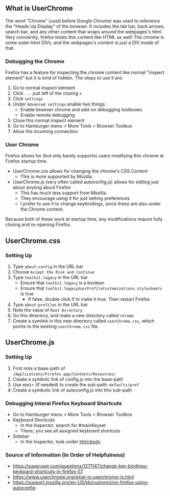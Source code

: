 ## What is UserChrome
The word "Chrome" (used before Google Chrome) was used to reference the "Heads Up Display" of the browser.
It includes the tab bar, back arrows, search bar, and any other content that wraps around the webpages's html.
Very conviently, firefox treats this content like HTML as well!
The chrome is some outer-html DIVs, and the webpages's content is just a DIV inside of that.

### Debugging the Chrome
Firefox has a feature for inspecting the chrome content like normal "inspect element" but it is kind of hidden.
The steps to use it are:
1. Go to normal inspect element
2. Click `...` just left of the closing `x`
3. Click `settings`
4. Under `Advanced settings` enable two things:
    - Enable browser chrome and add-on debugging toolboxes
    - Enable remote debugging
5. Close this normal inspect element
6. Go to Hamburger menu > More Tools > Browser Toolbox
7. Allow the incoming connection

### User Chrome
Firefox allows for (but only barely supports) users modifying this chrome at Firefox startup time.
- UserChrome.css allows for changing the chrome's CSS Content
  - This is more supported by Mozilla.
- UserChrome.js (very often called autoconfig.js) allows for editing just about anyting about Firefox
  - This has much less support from Mozilla.
  - They encourage using it for just setting preferences
  - I prefer to use it to change keybindings, since these are also under the Chrome content.

Because both of these work at startup time, any modifications require fully closing and re-opening Firefox.


## UserChrome.css
### Setting Up
1. Type `about:config` in the URL bar
2. Choose `Accept the Risk and Continue`
3. Type `toolkit.legacy` in the URL bar
    - Ensure that `toolkit.legacy` is a boolean
    - Ensure that `toolkit.legacyUserProfileCustomizations.stylesheets` is true
      - If false, double click if to make it true. Then restart Firefox
4. Type `about:profiles` in the URL bar
5. Note the value of `Root Directory`
6. Go this directory, and make a new directory called `chrome`
7. Create a symlink in this new directory called `userChrome.css`, which points to the existing `userChrome.css` file.


## UserChrome.js
### Setting Up
1. First note a base-path of `/Applications/Firefox.app/Contents/Resources/`
2. Create a symbolc link of config.js into the base-path
3. Use `mkdir` (if needed) to create the sub-path: `defaults/pref`
4. Create a symbolic link of autoconfig.js into this sub-path

### Debugging Interal Firefox Keyboard Shortcuts
* Go to Hamburger menu > More Tools > Browser Toolbox
* Keyboard Shortcuts
  * In the Inspector, search for #mainKeyset
  * There, you see all assigned keyboard shortcuts
* Sidebar
  * In the Inspector, look under <html:body><hbox><vbox>

### Source of Information (In Order of Helpfulness)
* https://superuser.com/questions/1271147/change-key-bindings-keyboard-shortcuts-in-firefox-57
* https://www.userchrome.org/what-is-userchrome-js.html
* https://support.mozilla.org/en-US/kb/customizing-firefox-using-autoconfig

